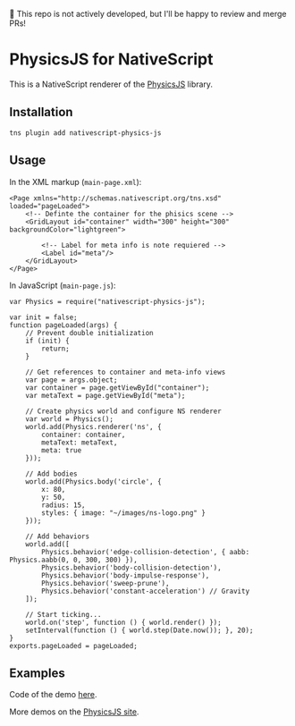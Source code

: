 :loudspeaker: This repo is not actively developed, but I'll be happy to review and merge PRs!

# PhysicsJS for NativeScript
This is a NativeScript renderer of the [PhysicsJS](http://wellcaffeinated.net/PhysicsJS) library.


## Installation
```
tns plugin add nativescript-physics-js
```

## Usage
In the XML markup (`main-page.xml`):
```
<Page xmlns="http://schemas.nativescript.org/tns.xsd" loaded="pageLoaded">
    <!-- Definte the container for the phisics scene -->
    <GridLayout id="container" width="300" height="300" backgroundColor="lightgreen">
    
        <!-- Label for meta info is note requiered -->
        <Label id="meta"/>
    </GridLayout>
</Page>
```

In JavaScript (`main-page.js`): 
```
var Physics = require("nativescript-physics-js");

var init = false;
function pageLoaded(args) {
    // Prevent double initialization
    if (init) {
        return;
    }
    
    // Get references to container and meta-info views
    var page = args.object;
    var container = page.getViewById("container");
    var metaText = page.getViewById("meta");
    
    // Create physics world and configure NS renderer
    var world = Physics();
    world.add(Physics.renderer('ns', {
        container: container,
        metaText: metaText,
        meta: true
    }));
    
    // Add bodies
    world.add(Physics.body('circle', {
        x: 80,
        y: 50,
        radius: 15,
        styles: { image: "~/images/ns-logo.png" }
    }));

    // Add behaviors
    world.add([
        Physics.behavior('edge-collision-detection', { aabb: Physics.aabb(0, 0, 300, 300) }),
        Physics.behavior('body-collision-detection'),
        Physics.behavior('body-impulse-response'),
        Physics.behavior('sweep-prune'),
        Physics.behavior('constant-acceleration') // Gravity
    ]);

    // Start ticking...
    world.on('step', function () { world.render() });
    setInterval(function () { world.step(Date.now()); }, 20);
}
exports.pageLoaded = pageLoaded;
```

## Examples
Code of the demo [here](https://github.com/vakrilov/nativescript-physics-js/tree/master/demo).

More demos on the [PhysicsJS site](http://wellcaffeinated.net/PhysicsJS/examples/).
